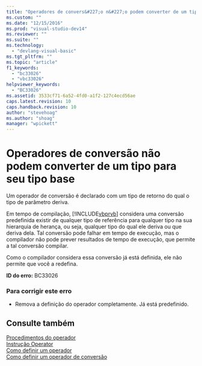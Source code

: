 ```yaml
---
title: "Operadores de convers&#227;o n&#227;o podem converter de um tipo para seu tipo base | Microsoft Docs"
ms.custom: ""
ms.date: "12/15/2016"
ms.prod: "visual-studio-dev14"
ms.reviewer: ""
ms.suite: ""
ms.technology: 
  - "devlang-visual-basic"
ms.tgt_pltfrm: ""
ms.topic: "article"
f1_keywords: 
  - "bc33026"
  - "vbc33026"
helpviewer_keywords: 
  - "BC33026"
ms.assetid: 3533cf71-6a52-4fd0-a1f2-127c4ecd56ae
caps.latest.revision: 10
caps.handback.revision: 10
author: "stevehoag"
ms.author: "shoag"
manager: "wpickett"
---
```

# Operadores de convers&#227;o n&#227;o podem converter de um tipo para seu tipo base
Um operador de conversão é declarado com um tipo de retorno do qual o tipo de parâmetro deriva.  
  
 Em tempo de compilação, [!INCLUDE[vbprvb](../../csharp/programming-guide/concepts/linq/includes/vbprvb_md.md)] considera uma conversão predefinida existir de qualquer tipo de referência para qualquer tipo na sua hierarquia de herança, ou seja, qualquer tipo do qual ele deriva ou que deriva dela. Tal conversão pode falhar em tempo de execução, mas o compilador não pode prever resultados de tempo de execução, que permite a tal conversão compilar.  
  
 Como o compilador considera essa conversão já está definida, ele não permite que você a redefina.  
  
 **ID do erro:** BC33026  
  
### Para corrigir este erro  
  
-   Remova a definição do operador completamente. Já está predefinido.  
  
## Consulte também  
 [Procedimentos do operador](../../visual-basic/programming-guide/language-features/procedures/operator-procedures.md)   
 [Instrução Operator](../../visual-basic/language-reference/statements/operator-statement.md)   
 [Como definir um operador](../Topic/How%20to:%20Define%20an%20Operator%20\(Visual%20Basic\).md)   
 [Como definir um operador de conversão](../../visual-basic/programming-guide/language-features/procedures/how-to-define-a-conversion-operator.md)